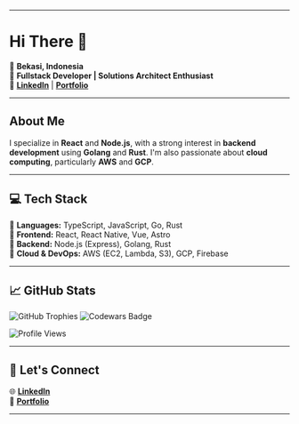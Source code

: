 
---

# Hi There 👋

📍 **Bekasi, Indonesia**  
💼 **Fullstack Developer | Solutions Architect Enthusiast**  
📧 **[LinkedIn](https://www.linkedin.com/in/dzakyalr/)** | **[Portfolio](https://dzakyalr.com)**  

---

## About Me  

I specialize in **React** and **Node.js**, with a strong interest in **backend development** using **Golang** and **Rust**. I'm also passionate about **cloud computing**, particularly **AWS** and **GCP**.  

---

## 💻 Tech Stack  

🔹 **Languages:** TypeScript, JavaScript, Go, Rust  
🔹 **Frontend:** React, React Native, Vue, Astro  
🔹 **Backend:** Node.js (Express), Golang, Rust  
🔹 **Cloud & DevOps:** AWS (EC2, Lambda, S3), GCP, Firebase  

---

## 📈 GitHub Stats  


<img src="https://github-profile-trophy.vercel.app/?username=DZAKYALR&rank=AA,A" alt="GitHub Trophies"/>  


<img src="https://www.codewars.com/users/DZAKYALR/badges/large" alt="Codewars Badge"/>  


![Profile Views](https://komarev.com/ghpvc/?username=DZAKYALR&color=green)  

---

## 🤝 Let's Connect  

🌐 **[LinkedIn](https://www.linkedin.com/in/dzakyalr/)**  
🌟 **[Portfolio](https://dzakyalr.com)**  

---
